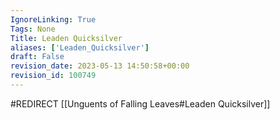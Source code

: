 ```yaml
---
IgnoreLinking: True
Tags: None
Title: Leaden Quicksilver
aliases: ['Leaden_Quicksilver']
draft: False
revision_date: 2023-05-13 14:50:58+00:00
revision_id: 100749
---
```


#REDIRECT [[Unguents of Falling Leaves#Leaden Quicksilver]]